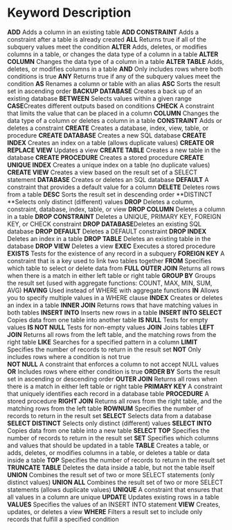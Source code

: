 # Keyword	Description
**ADD**	Adds a column in an existing table
**ADD CONSTRAINT**	Adds a constraint after a table is already created
**ALL**	Returns true if all of the subquery values meet the condition
**ALTER**	Adds, deletes, or modifies columns in a table, or changes the data type of a column in a table
**ALTER COLUMN**	Changes the data type of a column in a table
**ALTER TABLE**	Adds, deletes, or modifies columns in a table
**AND**	Only includes rows where both conditions is true
**ANY** Returns true if any of the subquery values meet the condition
**AS**	Renames a column or table with an alias
**ASC**	Sorts the result set in ascending order
**BACKUP DATABASE**	Creates a back up of an existing database
**BETWEEN**	Selects values within a given range
**CASE**Creates different outputs based on conditions
**CHECK**	A constraint that limits the value that can be placed in a column
**COLUMN**	Changes the data type of a column or deletes a column in a table
**CONSTRAINT**	Adds or deletes a constraint
**CREATE**	Creates a database, index, view, table, or procedure
**CREATE DATABASE**	Creates a new SQL database
**CREATE INDEX**	Creates an index on a table (allows duplicate values)
**CREATE OR REPLACE VIEW**	Updates a view
**CREATE TABLE**	Creates a new table in the database
**CREATE PROCEDURE**	Creates a stored procedure
**CREATE UNIQUE INDEX**	Creates a unique index on a table (no duplicate values)
**CREATE VIEW**	Creates a view based on the result set of a SELECT statement
**DATABASE**	Creates or deletes an SQL database
**DEFAULT**	A constraint that provides a default value for a column
**DELETE**	Deletes rows from a table
**DESC**	Sorts the result set in descending order
**DISTINCT	**Selects only distinct (different) values
**DROP**	Deletes a column, constraint, database, index, table, or view
**DROP COLUMN**	Deletes a column in a table
**DROP CONSTRAINT**	Deletes a UNIQUE, PRIMARY KEY, FOREIGN KEY, or CHECK constraint
**DROP DATABASE**Deletes an existing SQL database
**DROP DEFAULT**	Deletes a DEFAULT constraint
**DROP INDEX**	Deletes an index in a table
**DROP TABLE**	Deletes an existing table in the database
**DROP VIEW**	Deletes a view
**EXEC**	Executes a stored procedure
**EXISTS**	Tests for the existence of any record in a subquery
**FOREIGN KEY**	A constraint that is a key used to link two tables together
**FROM**	Specifies which table to select or delete data from
**FULL OUTER JOIN**	Returns all rows when there is a match in either left table or right table
**GROUP BY**	Groups the result set (used with aggregate functions: COUNT, MAX, MIN, SUM, AVG)
**HAVING**	Used instead of WHERE with aggregate functions
**IN**	Allows you to specify multiple values in a WHERE clause
**INDEX**	Creates or deletes an index in a table
**INNER JOIN**	Returns rows that have matching values in both tables
**INSERT INTO**	Inserts new rows in a table
**INSERT INTO SELECT**	Copies data from one table into another table
**IS NULL**	Tests for empty values
**IS NOT NULL**	Tests for non-empty values
**JOIN**	Joins tables
**LEFT JOIN**	Returns all rows from the left table, and the matching rows from the right table
**LIKE**	Searches for a specified pattern in a column
**LIMIT**	Specifies the number of records to return in the result set
**NOT**	Only includes rows where a condition is not true  
**NOT NULL**	A constraint that enforces a column to not accept NULL values
**OR**	Includes rows where either condition is true
**ORDER BY**	Sorts the result set in ascending or descending order
**OUTER JOIN**	Returns all rows when there is a match in either left table or right table
**PRIMARY KEY**	A constraint that uniquely identifies each record in a database table
**PROCEDURE**	A stored procedure
**RIGHT JOIN**	Returns all rows from the right table, and the matching rows from the left table
**ROWNUM**	Specifies the number of records to return in the result set
**SELECT**	Selects data from a database
**SELECT DISTINCT**	Selects only distinct (different) values
**SELECT INTO**	Copies data from one table into a new table
**SELECT TOP**	Specifies the number of records to return in the result set
**SET**	Specifies which columns and values that should be updated in a table
**TABLE**	Creates a table, or adds, deletes, or modifies columns in a table, or deletes a table or data inside a table
**TOP**	Specifies the number of records to return in the result set
**TRUNCATE TABLE**	Deletes the data inside a table, but not the table itself
**UNION**	Combines the result set of two or more SELECT statements (only distinct values)
**UNION ALL**	Combines the result set of two or more SELECT statements (allows duplicate values)
**UNIQUE**	A constraint that ensures that all values in a column are unique
**UPDATE**	Updates existing rows in a table
**VALUES**	Specifies the values of an INSERT INTO statement
**VIEW**	Creates, updates, or deletes a view
**WHERE**	Filters a result set to include only records that fulfill a specified condition